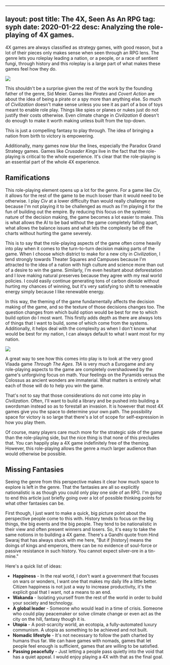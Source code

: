 
---
layout: post
title: The 4X, Seen As An RPG
tag: syph
date: 2020-01-22
desc: Analyzing the role-playing of 4X games.
---


4X games are always classified as strategy games, with good reason, but a lot of their pieces only makes sense when seen through an RPG lens. The genre lets you roleplay leading a nation, or a people, or a race of sentient fungi, through history and this roleplay is a large part of what makes these games feel how they do.

<img src="/blogImages/civCity3.png" />

This shouldn't be a surprise given the rest of the work by the founding father of the genre, Sid Meier. Games like *Pirates* and *Covert Action* are about the idea of being a pirate or a spy more than anything else. So much of *Civilization* doesn't make sense unless you see it as part of a box of toys meant to enable role play. Things like spies or planes or nukes just do not justify their costs otherwise. Even climate change in *Civilization 6* doesn't do enough to make it worth making unless built from the top-down.


This is just a compelling fantasy to play through. The idea of bringing a nation from birth to victory is empowering.


Additionally, many games now blur the lines, especially the Paradox Grand Strategy games. Games like *Crusader Kings* live in the fact that the role-playing is critical to the whole experience. It's clear that the role-playing is an essential part of the whole 4X experience.

## Ramifications

This role-playing element opens up a lot for the genre. For a game like *Civ*, it allows for the rest of the game to be much looser than it would need to be otherwise. I play *Civ* at a lower difficulty than would really challenge me because I'm not playing it to be challenged as much as I'm playing it for the fun of building out the empire. By reducing this focus on the systemic nature of the decision making, the game becomes a lot easier to make. This is what allows the AI to be bad without the game completely falling apart, what allows the balance issues and what lets the complexity be off the charts without hurting the game severely.


This is to say that the role-playing aspects of the game often come heavily into play when it comes to the turn-to-turn decision making parts of the game. When I choose which district to make for a new city in *Civilization*, I tend strongly towards Theater Squares and Campuses because I'm attracted to the idea of a nation with high culture and science more than out of a desire to win the game. Similarly, I'm even hesitant about deforestation and I love making natural preserves because they agree with my real world policies. I could easily continue generating tons of carbon dioxide without hurting my chances of winning, but it's very satisfying to shift to renewable energy simply because I like renewable energy.


In this way, the theming of the game fundamentally affects the decision making of the game, and so the texture of those decisions changes too. The question changes from which build option would be best for me to which build option do I most want. This firstly adds depth as there are always lots of things that I want to build, some of which come from the systems. Additionally, it helps deal with the complexity as when I don't know what would be best for my nation, I can always default to what I want most for my nation.

<img src="/blogImages/tta.png" />

A great way to see how this comes into play is to look at the very good Vlaada game *Through The Ages*. *TtA* is very much a Eurogame and any role-playing aspects to the game are completely overshadowed by the game's unforgiving focus on math. Your feelings on the Pyramids versus the Colossus as ancient wonders are immaterial. What matters is entirely what each of those will do to help you win the game.


That's not to say that those considerations do not come into play in *Civilization*. Often, I'll want to build a library and be pushed into building a swordsman instead so as to forestall an invasion. It is however that most 4X games give you the space to determine your own path. The possibility space for victory is so large that there's a lot of scope for self-expression in how you play them.


Of course, many players care much more for the strategic side of the game than the role-playing side, but the nice thing is that none of this precludes that. You can happily play a 4X game indefinitely free of the theming. However, this role-playing allows the genre a much larger audience than would otherwise be possible.

## Missing Fantasies

Seeing the genre from this perspective makes it clear how much space to explore is left in the genre. That the fantasies are all so explicitly nationalistic is as though you could only play one side of an RPG. I'm going to end this article just briefly going over a lot of possible thinking points for what other fantasies can be.


First though, I just want to make a quick, big picture point about the perspective people come to this with. History tends to focus on the big things, the big events and the big people. They tend to be nationalistic in their view and often present winners and losers. So, it's easy to take the same notions in to building a 4X game. There's a Gandhi quote from Hind Swaraj that has always stuck with me here, "But if [history] means the doings of kings and emperors, there can be no evidence of soul-force or passive resistance in such history. You cannot expect silver-ore in a tin-mine."


Here's a quick list of ideas:
- <b>Happiness</b> - In the real world, I don't want a government that focuses on wars or wonders, I want one that makes my daily life a little better. Citizen happiness is not just a way to increase productivity, it's the explicit goal that I want, not a means to an end.
- <b>Wakanda</b> - Isolating yourself from the rest of the world in order to build your society and technology.
- <b>A global leader</b> - Someone who would lead in a time of crisis. Someone who could play peacemaker or solve climate change or even act as the city on the hill, fantasy though it is.
- <b>Utopia</b> - A post-scarcity world, an ecotopia, a fully-automated luxury communism. A utopia as something to be achieved and not built.
- <b>Nomadic lifestyle</b> - It's not necessary to follow the path charted by humans thus far. We can have games with nomads, games that let people feel enough is sufficient, games that are willing to be satisfied.
- <b>Passing peacefully</b> - Just letting a people pass quietly into the void that has a quiet appeal. I would enjoy playing a 4X with that as the final goal.


